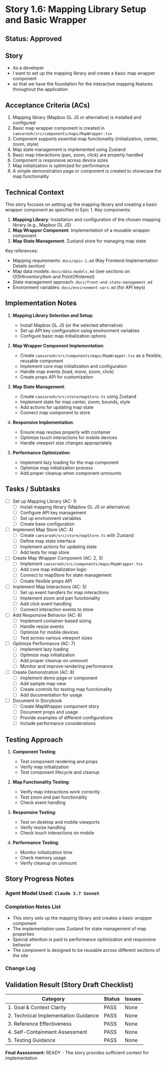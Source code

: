 # Story 1.6: Mapping Library Setup and Basic Wrapper

## Status: Approved

## Story

- As a developer
- I want to set up the mapping library and create a basic map wrapper component
- so that we have the foundation for the interactive mapping features throughout the application

## Acceptance Criteria (ACs)

1. Mapping library (Mapbox GL JS or alternative) is installed and configured
2. Basic map wrapper component is created in `caesarooh/src/components/maps/MapWrapper.tsx`
3. Component supports essential map functionality (initialization, center, zoom, style)
4. Map state management is implemented using Zustand
5. Basic map interactions (pan, zoom, click) are properly handled
6. Component is responsive across device sizes
7. Map initialization is optimized for performance
8. A simple demonstration page or component is created to showcase the map functionality

## Technical Context

This story focuses on setting up the mapping library and creating a basic wrapper component as specified in Epic 1. Key components:

1. **Mapping Library**: Installation and configuration of the chosen mapping library (e.g., Mapbox GL JS)
2. **Map Wrapper Component**: Implementation of a reusable wrapper component
3. **Map State Management**: Zustand store for managing map state

Key references:
- Mapping requirements: `docs/epic-1.md` (Key Frontend Implementation Details section)
- Map data models: `docs/data-models.md` (see sections on OOHInventoryItem and PointOfInterest)
- State management approach: `docs/front-end-state-management.md`
- Environment variables: `docs/environment-vars.md` (for API keys)

## Implementation Notes

1. **Mapping Library Selection and Setup**:
   - Install Mapbox GL JS (or the selected alternative)
   - Set up API key configuration using environment variables
   - Configure basic map initialization options

2. **Map Wrapper Component Implementation**:
   - Create `caesarooh/src/components/maps/MapWrapper.tsx` as a flexible, reusable component
   - Implement core map initialization and configuration
   - Handle map events (load, move, zoom, click)
   - Create props API for customization

3. **Map State Management**:
   - Create `caesarooh/src/store/mapStore.ts` using Zustand
   - Implement state for map center, zoom, bounds, style
   - Add actions for updating map state
   - Connect map component to store

4. **Responsive Implementation**:
   - Ensure map resizes properly with container
   - Optimize touch interactions for mobile devices
   - Handle viewport size changes appropriately

5. **Performance Optimization**:
   - Implement lazy loading for the map component
   - Optimize map initialization process
   - Add proper cleanup when component unmounts

## Tasks / Subtasks

- [ ] Set up Mapping Library (AC: 1)
  - [ ] Install mapping library (Mapbox GL JS or alternative)
  - [ ] Configure API key management
  - [ ] Set up environment variables
  - [ ] Create base configuration

- [ ] Implement Map Store (AC: 4)
  - [ ] Create `caesarooh/src/store/mapStore.ts` with Zustand
  - [ ] Define map state interface
  - [ ] Implement actions for updating state
  - [ ] Add tests for map store

- [ ] Create Map Wrapper Component (AC: 2, 3)
  - [ ] Implement `caesarooh/src/components/maps/MapWrapper.tsx`
  - [ ] Add core map initialization logic
  - [ ] Connect to mapStore for state management
  - [ ] Create flexible props API

- [ ] Implement Map Interactions (AC: 5)
  - [ ] Set up event handlers for map interactions
  - [ ] Implement zoom and pan functionality
  - [ ] Add click event handling
  - [ ] Connect interaction events to store

- [ ] Add Responsive Behavior (AC: 6)
  - [ ] Implement container-based sizing
  - [ ] Handle resize events
  - [ ] Optimize for mobile devices
  - [ ] Test across various viewport sizes

- [ ] Optimize Performance (AC: 7)
  - [ ] Implement lazy loading
  - [ ] Optimize map initialization
  - [ ] Add proper cleanup on unmount
  - [ ] Monitor and improve rendering performance

- [ ] Create Demonstration (AC: 8)
  - [ ] Implement demo page or component
  - [ ] Add sample map view
  - [ ] Create controls for testing map functionality
  - [ ] Add documentation for usage

- [ ] Document in Storybook
  - [ ] Create MapWrapper component story
  - [ ] Document props and usage
  - [ ] Provide examples of different configurations
  - [ ] Include performance considerations

## Testing Approach

1. **Component Testing**:
   - Test component rendering and props
   - Verify map initialization
   - Test component lifecycle and cleanup

2. **Map Functionality Testing**:
   - Verify map interactions work correctly
   - Test zoom and pan functionality
   - Check event handling

3. **Responsive Testing**:
   - Test on desktop and mobile viewports
   - Verify resize handling
   - Check touch interactions on mobile

4. **Performance Testing**:
   - Monitor initialization time
   - Check memory usage
   - Verify cleanup on unmount

## Story Progress Notes

### Agent Model Used: `Claude 3.7 Sonnet`

### Completion Notes List

- This story sets up the mapping library and creates a basic wrapper component
- The implementation uses Zustand for state management of map properties
- Special attention is paid to performance optimization and responsive behavior
- The component is designed to be reusable across different sections of the site

### Change Log

## Validation Result (Story Draft Checklist)

| Category                             | Status | Issues |
| ------------------------------------ | ------ | ------ |
| 1. Goal & Context Clarity            | PASS   | None   |
| 2. Technical Implementation Guidance | PASS   | None   |
| 3. Reference Effectiveness           | PASS   | None   |
| 4. Self-Containment Assessment       | PASS   | None   |
| 5. Testing Guidance                  | PASS   | None   |

**Final Assessment:** READY - The story provides sufficient context for implementation 